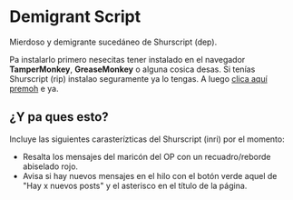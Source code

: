 Demigrant Script
================

Mierdoso y demigrante sucedáneo de Shurscript (dep).

Pa instalarlo primero nesecitas tener instalado en el navegador **TamperMonkey**, **GreaseMonkey** o alguna cosica desas. Si tenías Shurscript (rip) instalao seguramente ya lo tengas. A luego [clica aquí premoh](https://github.com/cerdosaurio/demigrantscript/raw/master/demigrantscript.user.js) e ya.

<h2>¿Y pa ques esto?</h2>

Incluye las siguientes carasterízticas del Shurscript (inri) por el momento:

* Resalta los mensajes del maricón del OP con un recuadro/reborde abiselado rojo.
* Avisa si hay nuevos mensajes en el hilo con el botón verde aquel de "Hay x nuevos posts" y el asterisco en el título de la página.
